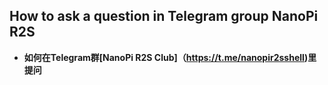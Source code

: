 ## How to ask a question in Telegram group NanoPi R2S  

* __如何在Telegram群[NanoPi R2S Club]（https://t.me/nanopir2sshell)里提问__  


